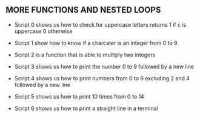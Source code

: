 ## MORE FUNCTIONS AND NESTED LOOPS

* Script 0 shows us how to check for uppercase letters returns 1 if c is uppercase 0 otherwise

* Script 1 show how to know if a charcater is an integer from 0 to 9

* Script 2 is a function that is able to multiply two integers

* Script 3 shows us how to print the number 0 to 9 followed by a new line

* Script 4 shows us how to print numbers from 0 to 9 excluding 2 and 4 followed by a new line

* Script 5 shows us how to print 10 times from 0 to 14

* Script 6 shows us how to print a straight line in a terminal     
